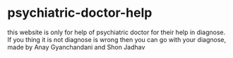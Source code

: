 # psychiatric-doctor-help
this website is only for help of psychiatric doctor for their help in diagnose. If you thing it is not diagnose is wrong then you can go with your diagnose, made by Anay Gyanchandani and Shon Jadhav
